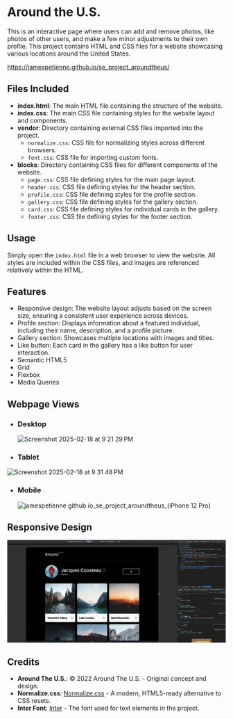 # Around the U.S.

This is an interactive page where users can add and remove photos, like photos of other users, and make a few minor adjustments to their own profile. This project contains HTML and CSS files for a website showcasing various locations around the United States.

https://jamespetienne.github.io/se_project_aroundtheus/

## Files Included

- **index.html**: The main HTML file containing the structure of the website.
- **index.css**: The main CSS file containing styles for the website layout and components.
- **vendor**: Directory containing external CSS files imported into the project.
  - `normalize.css`: CSS file for normalizing styles across different browsers.
  - `font.css`: CSS file for importing custom fonts.
- **blocks**: Directory containing CSS files for different components of the website.
  - `page.css`: CSS file defining styles for the main page layout.
  - `header.css`: CSS file defining styles for the header section.
  - `profile.css`: CSS file defining styles for the profile section.
  - `gallery.css`: CSS file defining styles for the gallery section.
  - `card.css`: CSS file defining styles for individual cards in the gallery.
  - `footer.css`: CSS file defining styles for the footer section.

## Usage

Simply open the `index.html` file in a web browser to view the website. All styles are included within the CSS files, and images are referenced relatively within the HTML.

## Features

- Responsive design: The website layout adjusts based on the screen size, ensuring a consistent user experience across devices.
- Profile section: Displays information about a featured individual, including their name, description, and a profile picture.
- Gallery section: Showcases multiple locations with images and titles.
- Like button: Each card in the gallery has a like button for user interaction.
- Semantic HTML5
- Grid
- Flexbox
- Media Queries

## Webpage Views

- ### Desktop

  <img width="791" alt="Screenshot 2025-02-18 at 9 21 29 PM" src="https://github.com/user-attachments/assets/5e210f38-98cb-4c41-8086-e5d68def8522" />


- ### Tablet

 <img width="513" alt="Screenshot 2025-02-18 at 9 31 48 PM" src="https://github.com/user-attachments/assets/49a86ca4-e277-46f8-9dd8-a09dd92232b3" />

- ### Mobile

  ![jamespetienne github io_se_project_aroundtheus_(iPhone 12 Pro)](https://github.com/user-attachments/assets/683fb480-35e8-40b8-bf3b-4e15dcbdeac4)

## Responsive Design

![Responsive-Website](./images/Demo/WebsiteResponsiveness-ezgif.com-video-to-gif-converter.gif)

## Credits

- **Around The U.S.**: © 2022 Around The U.S. - Original concept and design.
- **Normalize.css**: [Normalize.css](https://github.com/necolas/normalize.css) - A modern, HTML5-ready alternative to CSS resets.
- **Inter Font**: [Inter](https://rsms.me/inter/) - The font used for text elements in the project.
